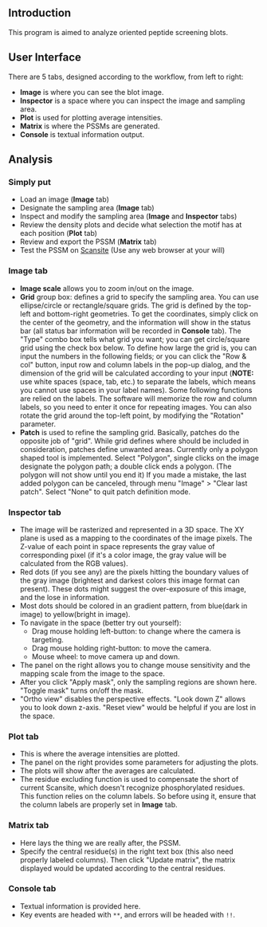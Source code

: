 ## Introduction ##

This program is aimed to analyze oriented peptide screening blots.


## User Interface ##

There are 5 tabs, designed according to the workflow, from left to right:
  * **Image** is where you can see the blot image.
  * **Inspector** is a space where you can inspect the image and sampling area.
  * **Plot** is used for plotting average intensities.
  * **Matrix** is where the PSSMs are generated.
  * **Console** is textual information output.


## Analysis ##

### Simply put ###

  * Load an image (**Image** tab)
  * Designate the sampling area (**Image** tab)
  * Inspect and modify the sampling area (**Image** and **Inspector** tabs)
  * Review the density plots and decide what selection the motif has at each position (**Plot** tab)
  * Review and export the PSSM (**Matrix** tab)
  * Test the PSSM on [Scansite](http://scansite.mit.edu/) (Use any web browser at your will)


### **Image** tab ###

  * **Image scale** allows you to zoom in/out on the image.
  * **Grid** group box: defines a grid to specify the sampling area. You can use ellipse/circle or rectangle/square grids. The grid is defined by the top-left and bottom-right geometries. To get the coordinates, simply click on the center of the geometry, and the information will show in the status bar (all status bar information will be recorded in **Console** tab). The "Type" combo box tells what grid you want; you can get circle/square grid using the check box below. To define how large the grid is, you can input the numbers in the following fields; or you can click the "Row & col" button, input row and column labels in the pop-up dialog, and the dimension of the grid will be calculated according to your input (**NOTE:** use white spaces (space, tab, etc.) to separate the labels, which means you cannot use spaces in your label names).  Some following functions are relied on the labels. The software will memorize the row and column labels, so you need to enter it once for repeating images. You can also rotate the grid around the top-left point, by modifying the "Rotation" parameter.
  * **Patch** is used to refine the sampling grid. Basically, patches do the opposite job of "grid". While grid defines where should be included in consideration, patches define unwanted areas. Currently only a polygon shaped tool is implemented. Select "Polygon", single clicks on the image designate the polygon path; a double click ends a polygon. (The polygon will not show until you end it) If you made a mistake, the last added polygon can be canceled, through menu "Image" > "Clear last patch". Select "None" to quit patch definition mode.


### **Inspector** tab ###

  * The image will be rasterized and represented in a 3D space. The XY plane is used as a mapping to the coordinates of the image pixels. The Z-value of each point in space represents the gray value of corresponding pixel (if it's a color image, the gray value will be calculated from the RGB values).
  * Red dots (if you see any) are the pixels hitting the boundary values of the gray image (brightest and darkest colors this image format can present). These dots might suggest the over-exposure of this image, and the lose in information.
  * Most dots should be colored in an gradient pattern, from blue(dark in image) to yellow(bright in image).
  * To navigate in the space (better try out yourself):
    * Drag mouse holding left-button: to change where the camera is targeting.
    * Drag mouse holding right-button: to move the camera.
    * Mouse wheel: to move camera up and down.
  * The panel on the right allows you to change mouse sensitivity and the mapping scale from the image to the space.
  * After you click "Apply mask", only the sampling regions are shown here. "Toggle mask" turns on/off the mask.
  * "Ortho view" disables the perspective effects. "Look down Z" allows you to look down z-axis. "Reset view" would be helpful if you are lost in the space.


### **Plot** tab ###

  * This is where the average intensities are plotted.
  * The panel on the right provides some parameters for adjusting the plots.
  * The plots will show after the averages are calculated.
  * The residue excluding function is used to compensate the short of current Scansite, which doesn't recognize phosphorylated residues. This function relies on the column labels. So before using it, ensure that the column labels are properly set in **Image** tab.


### **Matrix** tab ###

  * Here lays the thing we are really after, the PSSM.
  * Specify the central residue(s) in the right text box (this also need properly labeled columns). Then click "Update matrix", the matrix displayed would be updated according to the central residues.


### **Console** tab ###

  * Textual information is provided here.
  * Key events are headed with `**`, and errors will be headed with `!!`.
